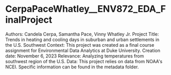 # CerpaPaceWhatley__ENV872_EDA_FinalProject

Authors: Candela Cerpa, Samantha Pace, Vinny Whatley Jr.
Project Title: Trends in heating and cooling days in suburban and urban settlements in the U.S. Southwest
Context: This project was created as a final course assignment for Environmental Data Analytics at Duke University.
Creation date: November 6, 2023
Relevance: Analyzing temperatures from southwest region of the U.S.
Data: This project relies on data from NOAA's NCEI. Specific information can be found in the metadata folder.
